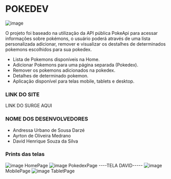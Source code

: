 # POKEDEV
![image](https://user-images.githubusercontent.com/104565942/180577329-363bca4b-bb97-4057-b62f-a1f1237b9ac1.png)


O projeto foi baseado na utilização da API pública PokeApi para acessar informações sobre pokémons, o usuário poderá através de uma lista personalizada adicionar, remover e visualizar os destalhes de determinados pokemons escolhidos para sua pokedex.

* Lista de Pokemons disponíveis na Home.
* Adicionar Pokemons para uma página separada (Pokedex).
* Remover os pokemons adicionados na pokedex.
* Detalhes de determinado pokemon.
* Aplicação disponível para telas mobile, tablets e desktop.

### LINK DO SITE
LINK DO SURGE AQUI

### NOME DOS DESENVOLVEDORES

- Andressa Urbano de Sousa Darzé
- Ayrton de Oliveira Medrano
- David Henrique Souza da Silva

### Prints das telas
![image](https://user-images.githubusercontent.com/104565942/180577627-2539ea0c-55de-4740-8138-c721e707dfb0.png)
HomePage
![image](https://user-images.githubusercontent.com/104565942/180577695-91db8673-5c46-40e8-910d-f5d043e8c5ec.png)
PokedexPage
----TELA DAVID-----
![image](https://user-images.githubusercontent.com/104565942/180577720-319ef731-b303-451a-a3f4-6677395e5efd.png)
MobilePage
![image](https://user-images.githubusercontent.com/104565942/180577770-98cd0208-b8f5-4937-9598-e0666c447785.png)
TabletPage



